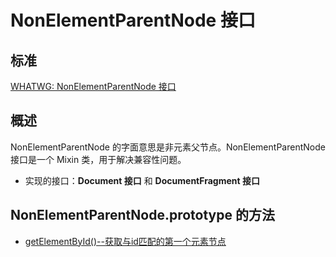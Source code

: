 # NonElementParentNode 接口

## 标准
[WHATWG: NonElementParentNode 接口](https://dom.spec.whatwg.org/#interface-nonelementparentnode)

## 概述
NonElementParentNode 的字面意思是非元素父节点。NonElementParentNode 接口是一个 Mixin 类，用于解决兼容性问题。

- 实现的接口：**Document 接口** 和 **DocumentFragment 接口**

## NonElementParentNode.prototype 的方法

- [getElementById()--获取与id匹配的第一个元素节点](./getElementById()/getElementById().md)
